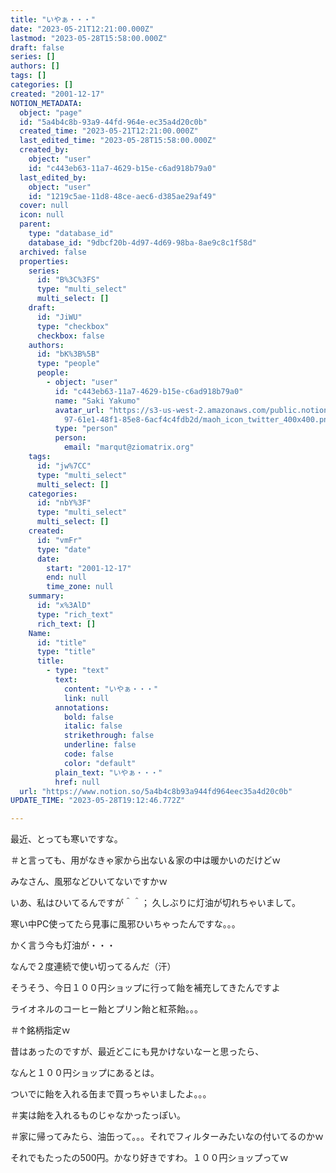```yaml
---
title: "いやぁ・・・"
date: "2023-05-21T12:21:00.000Z"
lastmod: "2023-05-28T15:58:00.000Z"
draft: false
series: []
authors: []
tags: []
categories: []
created: "2001-12-17"
NOTION_METADATA:
  object: "page"
  id: "5a4b4c8b-93a9-44fd-964e-ec35a4d20c0b"
  created_time: "2023-05-21T12:21:00.000Z"
  last_edited_time: "2023-05-28T15:58:00.000Z"
  created_by:
    object: "user"
    id: "c443eb63-11a7-4629-b15e-c6ad918b79a0"
  last_edited_by:
    object: "user"
    id: "1219c5ae-11d8-48ce-aec6-d385ae29af49"
  cover: null
  icon: null
  parent:
    type: "database_id"
    database_id: "9dbcf20b-4d97-4d69-98ba-8ae9c8c1f58d"
  archived: false
  properties:
    series:
      id: "B%3C%3FS"
      type: "multi_select"
      multi_select: []
    draft:
      id: "JiWU"
      type: "checkbox"
      checkbox: false
    authors:
      id: "bK%3B%5B"
      type: "people"
      people:
        - object: "user"
          id: "c443eb63-11a7-4629-b15e-c6ad918b79a0"
          name: "Saki Yakumo"
          avatar_url: "https://s3-us-west-2.amazonaws.com/public.notion-static.com/3ad1c4\
            97-61e1-48f1-85e8-6acf4c4fdb2d/maoh_icon_twitter_400x400.png"
          type: "person"
          person:
            email: "marqut@ziomatrix.org"
    tags:
      id: "jw%7CC"
      type: "multi_select"
      multi_select: []
    categories:
      id: "nbY%3F"
      type: "multi_select"
      multi_select: []
    created:
      id: "vmFr"
      type: "date"
      date:
        start: "2001-12-17"
        end: null
        time_zone: null
    summary:
      id: "x%3AlD"
      type: "rich_text"
      rich_text: []
    Name:
      id: "title"
      type: "title"
      title:
        - type: "text"
          text:
            content: "いやぁ・・・"
            link: null
          annotations:
            bold: false
            italic: false
            strikethrough: false
            underline: false
            code: false
            color: "default"
          plain_text: "いやぁ・・・"
          href: null
  url: "https://www.notion.so/5a4b4c8b93a944fd964eec35a4d20c0b"
UPDATE_TIME: "2023-05-28T19:12:46.772Z"

---
```

<link rel="stylesheet" href="https://cdn.jsdelivr.net/npm/katex@0.16.2/dist/katex.min.css" integrity="sha384-bYdxxUwYipFNohQlHt0bjN/LCpueqWz13HufFEV1SUatKs1cm4L6fFgCi1jT643X" crossorigin="anonymous">


最近、とっても寒いですな。


＃と言っても、用がなきゃ家から出ない＆家の中は暖かいのだけどｗ


みなさん、風邪などひいてないですかｗ


いあ、私はひいてるんですが＾＾； 久しぶりに灯油が切れちゃいまして。


寒い中PC使ってたら見事に風邪ひいちゃったんですな。。。


かく言う今も灯油が・・・


なんで２度連続で使い切ってるんだ（汗）


そうそう、今日１００円ショップに行って飴を補充してきたんですよ


ライオネルのコーヒー飴とプリン飴と紅茶飴。。。


＃↑銘柄指定ｗ


昔はあったのですが、最近どこにも見かけないなーと思ったら、


なんと１００円ショップにあるとは。


ついでに飴を入れる缶まで買っちゃいましたよ。。。


＃実は飴を入れるものじゃなかったっぽい。


＃家に帰ってみたら、油缶って。。。それでフィルターみたいなの付いてるのかｗ


それでもたったの500円。かなり好きですわ。１００円ショップってｗ

